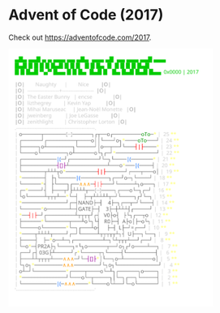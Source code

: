 # Advent of Code (2017)

Check out https://adventofcode.com/2017.

<a href="https://adventofcode.com/2017"><img src="calendar.svg" width="80%" /></a>
